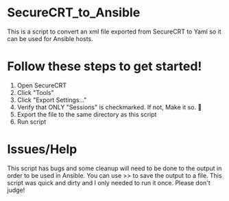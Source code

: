 # SecureCRT_to_Ansible
This is a script to convert an xml file exported from SecureCRT to Yaml so it can be used for Ansible hosts.

# Follow these steps to get started!
1. Open SecureCRT
2. Click "Tools"
3. Click "Export Settings..."
4. Verify that ONLY "Sessions" is checkmarked. If not,
   Make it so. 🖖 
5. Export the file to the same directory as this script
6. Run script

# Issues/Help
This script has bugs and some cleanup will need to be done to the output in order to be used in Ansible.
You can use >> to save the output to a file. This script was quick and dirty and I only needed to run it once. Please don't judge!
